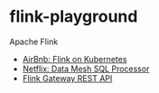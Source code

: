 # flink-playground

Apache Flink

- [AirBnb: Flink on Kubernetes](https://medium.com/airbnb-engineering/apache-flink-on-kubernetes-84425d66ee11)
- [Netflix: Data Mesh SQL Processor](https://netflixtechblog.com/streaming-sql-in-data-mesh-0d83f5a00d08)
- [Flink Gateway REST API](https://www.decodable.co/blog/exploring-the-flink-sql-gateway-rest-api)



